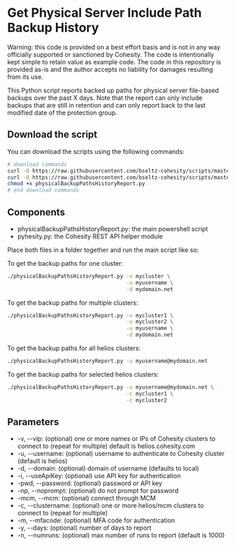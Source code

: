 # Get Physical Server Include Path Backup History

Warning: this code is provided on a best effort basis and is not in any way officially supported or sanctioned by Cohesity. The code is intentionally kept simple to retain value as example code. The code in this repository is provided as-is and the author accepts no liability for damages resulting from its use.

This Python script reports backed up paths for physical server file-based backups over the past X days. Note that the report can only include backups that are still in retention and can only report back to the last modified date of the protection group.

## Download the script

You can download the scripts using the following commands:

```bash
# download commands
curl -O https://raw.githubusercontent.com/bseltz-cohesity/scripts/master/reports/python/physicalBackupPathsHistoryReport/physicalBackupPathsHistoryReport.py
curl -O https://raw.githubusercontent.com/bseltz-cohesity/scripts/master/python/pyhesity.py
chmod +x physicalBackupPathsHistoryReport.py
# end download commands
```

## Components

* physicalBackupPathsHistoryReport.py: the main powershell script
* pyhesity.py: the Cohesity REST API helper module

Place both files in a folder together and run the main script like so:

To get the backup paths for one cluster:

```bash
./physicalBackupPathsHistoryReport.py -v mycluster \
                                      -u myusername \
                                      -d mydomain.net
```

To get the backup paths for multiple clusters:

```bash
./physicalBackupPathsHistoryReport.py -v mycluster1 \
                                      -v mycluster2 \
                                      -u myusername \
                                      -d mydomain.net
```

To get the backup paths for all helios clusters:

```bash
./physicalBackupPathsHistoryReport.py -u myusername@mydomain.net
```

To get the backup paths for selected helios clusters:

```bash
./physicalBackupPathsHistoryReport.py -u myusername@mydomain.net \
                                      -c mycluster1 \
                                      -c mycluster2
```

## Parameters

* -v, --vip: (optional) one or more names or IPs of Cohesity clusters to connect to (repeat for multiple) default is helios.cohesity.com
* -u, --username: (optional) username to authenticate to Cohesity cluster (default is helios)
* -d, --domain: (optional) domain of username (defaults to local)
* -i, --useApiKey: (optional) use API key for authentication
* -pwd, --password: (optional) password or API key
* -np, --noprompt: (optional) do not prompt for password
* -mcm, --mcm: (optional) connect through MCM
* -c, --clustername: (optional) one or more helios/mcm clusters to connect to (repeat for multiple)
* -m, --mfacode: (optional) MFA code for authentication
* -y, --days: (optional) number of days to report
* -n, --numruns: (optional) max number of runs to report (default is 1000)
